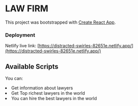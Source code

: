 # LAW FIRM

This project was bootstrapped with [Create React App](https://github.com/facebook/create-react-app).

### Deployment

<!-- Netlify live link: [https://facebook.github.io/create-react-app/docs/deployment](https://facebook.github.io/create-react-app/docs/deployment) -->
Netlify live link: [https://distracted-swirles-82651e.netlify.app/](https://distracted-swirles-82651e.netlify.app/)

## Available Scripts

You can:
<li>Get information about lawyers</li>
<li>Get Top richest lawyers in the world</li>
<li>You can hire the best lawyers in the world</li>